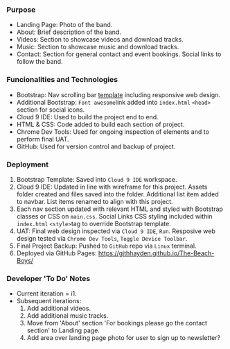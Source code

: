 ### Purpose

* Landing Page: Photo of the band.
* About: Brief description of the band.
* Videos: Section to showcase videos and download tracks.
* Music: Section to showcase music and download tracks.
* Contact: Section for general contact and event bookings. Social links to follow the band.

### Funcionalities and Technologies

* Bootstrap: Nav scrolling bar [template](https://github.com/BlackrockDigital/startbootstrap-scrolling-nav) including responsive web design.
* Additional Bootstrap: `Font awesome`link added into `index.html` `<head>` section for social icons.
* Cloud 9 IDE: Used to build the project end to end.
* HTML & CSS: Code added to build each section of project.
* Chrome Dev Tools: Used for ongoing inspection of elements and to perform final UAT.
* GitHub: Used for version control and backup of project.

### Deployment

1. Bootstrap Template: Saved into `Cloud 9 IDE` workspace.
2. Cloud 9 IDE: Updated in line with wireframe for this project. Assets folder created and files saved into the folder. Additional list item added to navbar. List items renamed to align with this project.
3. Each nav section updated with relevant HTML and styled with Bootstrap classes or CSS on `main.css`. Social Links CSS styling included within `index.html` `<style>`tag to override Bootstrap template.
4. UAT: Final web design inspected via `Cloud 9 IDE`, `Run`. Resposive web design tested via `Chrome Dev Tools`, `Toggle Device Toolbar`.
5. Final Project Backup: Pushed to `GitHub` repo via `Linux` terminal.
6. Deployed via GitHub Pages: https://githhayden.github.io/The-Beach-Boys/

### Developer 'To Do' Notes

* Current iteration = i1.
* Subsequent iterations:
    1. Add additional videos.
    2. Add additional music tracks.
    3. Move from 'About' section 'For bookings please go the contact section' to Landing page.
    4. Add area over landing page photo for user to sign up to newsletter?